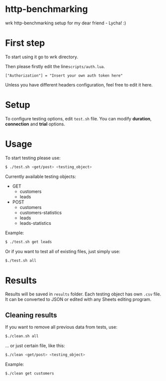 # http-benchmarking
wrk http-benchmarking setup for my dear friend - Lycha! :)

# First step
To start using it go to wrk directory.

Then please firstly edit the line`scripts/auth.lua`.
```
["Authorization"] = "Insert your own auth token here"
```
Unless you have different headers configuration, feel free to edit it here.

# Setup
To configure testing options, edit `test.sh` file.
You can modify **duration**, **connection** and **trial** options.

# Usage
To start testing please use:
```sh
$ ./test.sh <get/post> <testing_object>
```
Currently available testing objects:
* GET
  * customers
  * leads
* POST
  * customers
  * customers-statistics
  * leads
  * leads-statistics

Example:
```sh
$ ./test.sh get leads
```

Or if you want to test all of existing files, just simply use:
```sh
$./test.sh all
```

# Results
Results will be saved in `results` folder.
Each testing object has own `.csv` file.
It can be converted to JSON or edited with any Sheets editing program.

## Cleaning results
If you want to remove all previous data from tests, use:
```sh
$./clean.sh all
```
... or just certain file, like this:
```sh
$./clean <get/post> <testing_object>
```
Example:
```sh
$./clean get customers
```
